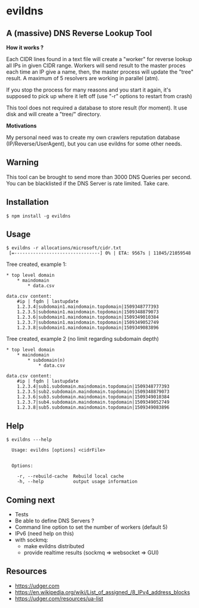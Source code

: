 # evildns

A (massive) DNS Reverse Lookup Tool
-----------------------------------

**How it works ?**

Each CIDR lines found in a text file will create a "worker" for
reverse lookup all IPs in given CIDR range. Workers will send
result to the master proces each time an IP give a name, then, the
master process will update the "tree" result. A maximum of 5 resolvers
are working in parallel (atm).

If you stop the process for many reasons and you start it again,
it's supposed to pick up where it left off (use "-r" options to restart
from crash)

This tool does not required a database to store result (for moment). It
use disk and will create a "tree/" directory.

**Motivations**

My personal need was to create my own crawlers reputation database (IP/Reverse/UserAgent),
but you can use evildns for some other needs.


Warning
-------

This tool can be brought to send more than 3000 DNS Queries per second.
You can be blacklisted if the DNS Server is rate limited. Take care.


Installation
------------
```
$ npm install -g evildns
```

Usage
-----
```
$ evildns -r allocations/microsoft/cidr.txt
 [=--------------------------------] 0% | ETA: 9567s | 11045/21059548

```

Tree created, example 1:
```
* top level domain
    * maindomain
        * data.csv

data.csv content:
    #ip | fqdn | lastupdate
    1.2.3.4|subdomain1.maindomain.topdomain|1509348777393
    1.2.3.5|subdomain1.maindomain.topdomain|1509348879073
    1.2.3.6|subdomain1.maindomain.topdomain|1509349010384
    1.2.3.7|subdomain1.maindomain.topdomain|1509349052749
    1.2.3.8|subdomain1.maindomain.topdomain|1509349083896
```


Tree created, example 2 (no limit regarding subdomain depth)
```
* top level domain
    * maindomain
        * subdomain(n)
            * data.csv

data.csv content:
    #ip | fqdn | lastupdate
    1.2.3.4|sub1.subdomain.maindomain.topdomain|1509348777393
    1.2.3.5|sub2.subdomain.maindomain.topdomain|1509348879073
    1.2.3.6|sub3.subdomain.maindomain.topdomain|1509349010384
    1.2.3.7|sub4.subdomain.maindomain.topdomain|1509349052749
    1.2.3.8|sub5.subdomain.maindomain.topdomain|1509349083896
```



Help
-----
```
$ evildns ---help

  Usage: evildns [options] <cidrFile>


  Options:

    -r, --rebuild-cache  Rebuild local cache
    -h, --help           output usage information
```



Coming next
-----------
* Tests
* Be able to define DNS Servers ?
* Command line option to set the number of workers (default 5)
* IPv6 (need help on this)
* with sockmq:
    * make evildns distributed
    * provide realtime results (sockmq => websocket => GUI)


Resources
---------
* https://udger.com
* https://en.wikipedia.org/wiki/List_of_assigned_/8_IPv4_address_blocks
* https://udger.com/resources/ua-list

